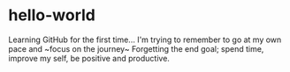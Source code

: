 # hello-world
Learning GitHub for the first time...
I'm trying to remember to go at my own pace and ~focus on the journey~
Forgetting the end goal; spend time, improve my self, be positive and productive.
